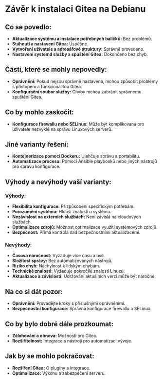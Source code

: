 # Závěr k instalaci Gitea na Debianu

## Co se povedlo:

- **Aktualizace systému a instalace potřebných balíčků:** Bez problémů.
- **Stáhnutí a nastavení Gitea:** Úspěšné.
- **Vytvoření uživatele a adresářové struktury:** Správně provedeno.
- **Nastavení systemd služby a spuštění Gitea:** Dokončeno bez chyb.

## Části, které se mohly nepovedly:

- **Oprávnění:** Pokud nejsou správně nastavena, mohou způsobit problémy s přístupem a funkcionalitou Gitea.
- **Konfigurační soubor služby:** Chyby mohou zabránit správnému spuštění Gitea.

## Co by mohlo zaskočit:

- **Konfigurace firewallu nebo SELinux:** Může být komplikovaná pro uživatele nezvyklé na správu Linuxových serverů.

## Jiné varianty řešení:

- **Kontejnerizace pomocí Dockeru:** Ulehčuje správu a portabilitu.
- **Automatizace procesu:** Pomocí Ansible playbooků nebo jiných nástrojů pro správu konfigurace.

## Výhody a nevýhody vaší varianty:

### Výhody:

- **Flexibilita konfigurace:** Přizpůsobení specifickým potřebám.
- **Porozumění systému:** Hlubší znalosti o systému.
- **Nezávislost na externích službách:** Není závislá na cloudových službách.
- **Optimalizace zdrojů:** Možnost optimalizace využití systémových zdrojů.
- **Bezpečnost:** Přímá kontrola nad bezpečnostními aktualizacemi.

### Nevýhody:

- **Časová náročnost:** Vyžaduje více času a úsilí.
- **Složitost správy:** Bez automatizovaných nástrojů.
- **Riziko chyb:** Náchylnost k lidským chybám.
- **Technické znalosti:** Vyžaduje pokročilé znalosti Linuxu.
- **Aktualizace a závislosti:** Udržování aktuálních verzí může být náročné.

## Na co si dát pozor:

- **Oprávnění:** Provádějte kroky s příslušnými oprávněními.
- **Bezpečnostní konfigurace:** Správná konfigurace firewallu a SELinux.

## Co by bylo dobré dále prozkoumat:

- **Zálohování a obnova:** Možnosti pro Gitea.
- **Rozšiřitelnost:** Integrace s nástroji pro automatizaci vývoje.

## Jak by se mohlo pokračovat:

- **Rozšíření Gitea:** O pluginy a integrace.
- **Optimalizace:** Výkonu a zabezpečení serveru.
